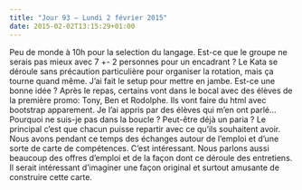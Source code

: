 ```yaml
---
title: "Jour 93 — Lundi 2 février 2015"
date: 2015-02-02T13:15:29+01:00
---
```


Peu de monde à 10h pour la selection du langage. Est-ce que le groupe ne
serais pas mieux avec 7 +- 2 personnes pour un encadrant ? Le Kata se
déroule sans précaution particulière pour organiser la rotation, mais ça
tourne quand même. J’ai fait le setup pour mettre en jambe. Est-ce une
bonne idée ? Après le repas, certains vont dans le bocal avec des élèves
de la première promo: Tony, Ben et Rodolphe. Ils vont faire du html avec
bootstrap apparement. Je l’ai appris par des élèves qui m’en ont parlé…
Pourquoi ne suis-je pas dans la boucle ? Peut-être déjà un paria ? Le
principal c’est que chacun puisse repartir avec ce qu’ils souhaitent
avoir. Nous avons pendant ce temps des échanges autour de l’emploi et
d’une sorte de carte de compétences. C’est intéressant. Nous parlons
aussi beaucoup des offres d’emploi et de la façon dont ce déroule des
entretiens. Il serait intéressant d’imaginer une façon original et
surtout amusante de construire cette carte.


